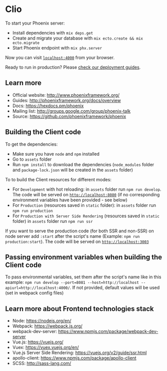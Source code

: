 # Clio

To start your Phoenix server:

  * Install dependencies with `mix deps.get`
  * Create and migrate your database with `mix ecto.create && mix ecto.migrate`
  * Start Phoenix endpoint with `mix phx.server`

Now you can visit [`localhost:4000`](http://localhost:4000) from your browser.

Ready to run in production? Please [check our deployment guides](http://www.phoenixframework.org/docs/deployment).

## Learn more

  * Official website: http://www.phoenixframework.org/
  * Guides: http://phoenixframework.org/docs/overview
  * Docs: https://hexdocs.pm/phoenix
  * Mailing list: http://groups.google.com/group/phoenix-talk
  * Source: https://github.com/phoenixframework/phoenix


## Building the Client code
To get the dependencies:

  * Make sure you have `node` and `npm` installed
  * Go to `assets` folder
  * Run `npm install` to download the dependencies (`node_modules` folder and `package-lock.json` will be created in the `assets` folder)

To to build the Client resources for different modes:

* For `Development` with hot reloading: in `assets` folder run `npm run develop`. The code will be served on [`http://localhost:8080`](http://localhost:8080) (if no corresponding environment variables have been provided - see below)
* For `Production` (resources saved in `static` folder): in `assets` folder run `npm run production`
* For `Production with Server Side Rendering` (resources saved in `static` folder) in `assets` folder run `npm run ssr`

If you want to serve the production code (for both SSR and non-SSR) on node server add `:start` after the script's name (Example: `npm run production:start`). The code will be served on [`http://localhost:3003`](http://localhost:3003)

## Passing environment variables when building the Client code

To pass environmental variables, set them after the script's name like in this example: `npm run develop --port=8081 --host=http://localhost --apiurl=http://localhost:4000/`. If not provided, default values will be used (set in webpack config files)

## Learn more about Frontend technologies stack

  * Node: https://nodejs.org/en/
  * Webpack: https://webpack.js.org/
  * webpack-dev-server: https://www.npmjs.com/package/webpack-dev-server
  * Vue.js: https://vuejs.org/
  * Vuex: https://vuex.vuejs.org/en/
  * Vue.js Server Side Rendering: https://vuejs.org/v2/guide/ssr.html
  * apollo-client: https://www.npmjs.com/package/apollo-client
  * SCSS: http://sass-lang.com/

